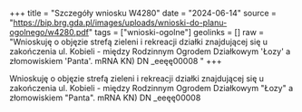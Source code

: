 +++
title = "Szczegóły wniosku W4280"
date = "2024-06-14"
source = "https://bip.brg.gda.pl/images/uploads/wnioski-do-planu-ogolnego/w4280.pdf"
tags = ["wnioski-ogolne"]
geolinks = []
raw = "Wnioskuję o objęzie strefą zieleni i rekreacji działki znajdującej się u zakończenia ul. Kobieli - między Rodzinnym Ogrodem Działkowym 'Łozy' a złomowiskiem 'Panta'.  mRNA KN) DN _eeęę00008 "
+++

Wnioskuję o objęzie strefą zieleni i rekreacji działki znajdującej się u zakończenia ul.
Kobieli - między Rodzinnym Ogrodem Działkowym "Łozy" a złomowiskiem "Panta".
 mRNA KN) DN _eeęę00008



